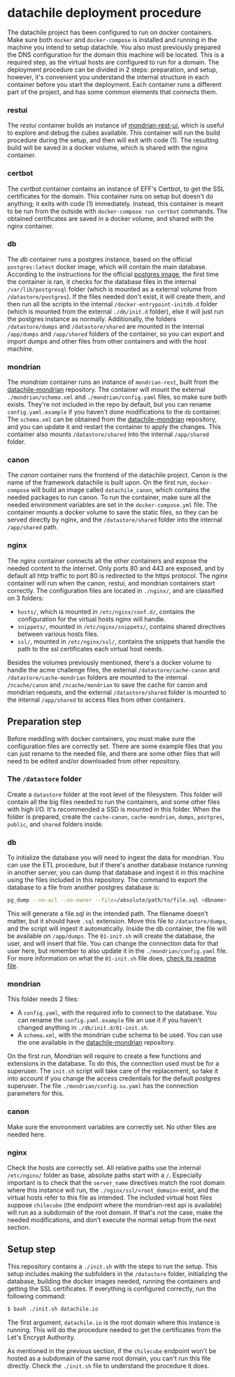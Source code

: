 # datachile deployment procedure

The datachile project has been configured to run on docker containers. Make sure both `docker` and `docker-compose` is installed and running in the machine you intend to setup datachile. You also must previously prepared the DNS configuration for the domain this machine will be located. This is a required step, as the virtual hosts are configured to run for a domain.
The deployment procedure can be divided in 2 steps: preparation, and setup, however, it's convenient you understand the internal structure in each container before you start the deployment.
Each container runs a different part of the project, and has some common elements that connects them.

### restui
The *restui* container builds an instance of [mondrian-rest-ui](https://github.com/Datawheel/mondrian-rest-ui/), which is useful to explore and debug the cubes available. This container will run the build procedure during the setup, and then will exit with code (1). The resulting build will be saved in a docker volume, which is shared with the nginx container.

### certbot
The *certbot* container contains an instance of EFF's Certbot, to get the SSL certificates for the domain. This container runs on setup but doesn't do anything; it exits with code (1) immediately. Instead, this container is meant to be run from the outside with `docker-compose run certbot` commands.
The obtained certificates are saved in a docker volume, and shared with the nginx container.

### db
The *db* container runs a postgres instance, based on the official `postgres:latest` docker image, which will contain the main database.
According to the instructions for the official [postgres image](https://hub.docker.com/_/postgres/), the first time the container is ran, it checks for the database files in the internal `/var/lib/postgresql` folder (which is mounted as a external volume from `/datastore/postgres`). If the files needed don't exist, it will create them, and then run all the scripts in the internal `/docker-entrypoint-initdb.d` folder (which is mounted from the external `./db/init.d` folder), else it will just run the postgres instance as normally.
Additionally, the folders `/datastore/dumps` and `/datastore/shared` are mounted in the internal `/app/dumps` and `/app/shared` folders of the container, so you can export and import dumps and other files from other containers and with the host machine.

### mondrian
The *mondrian* container runs an instance of `mondrian-rest`, built from the [datachile-mondrian](https://github.com/datachile/datachile-mondrian) repository. The container will mount the external `./mondrian/schema.xml` and `./mondrian/config.yaml` files, so make sure both exists. They're not included in the repo by default, but you can rename `config.yaml.example` if you haven't done modifications to the `db` container. The `schema.xml` can be obtained from the [datachile-mondrian](https://github.com/datachile/datachile-mondrian) repository, and you can update it and restart the container to apply the changes.
This container also mounts `/datastore/shared` into the internal `/app/shared` folder.

### canon
The *canon* container runs the frontend of the datachile project. Canon is the name of the framework datachile is built upon. On the first run, `docker-compose` will build an image called `datachile_canon`, which contains the needed packages to run canon. To run the container, make sure all the needed environment variables are set in the `docker-compose.yml` file.
The container mounts a docker volume to save the static files, so they can be served directly by nginx, and the `/datastore/shared` folder into the internal `/app/shared` path.

### nginx
The *nginx* container connects all the other containers and expose the needed content to the internet. Only ports 80 and 443 are exposed, and by default all http traffic to port 80 is redirected to the https protocol. The *nginx* container will run when the canon, restui, and mondrian containers start correctly.
The configuration files are located in `./nginx/`, and are classified on 3 folders:

- `hosts/`, which is mounted in `/etc/nginx/conf.d/`, contains the configuration for the virtual hosts nginx will handle.
- `snippets/`, mounted in `/etc/nginx/snippets/`, contains shared directives between various hosts files.
- `ssl/`, mounted in `/etc/nginx/ssl/`, contains the snippets that handle the path to the ssl certificates each virtual host needs.

Besides the volumes previously mentioned, there's a docker volume to handle the acme challenge files, the external `/datastore/cache-canon` and `/datastore/cache-mondrian` folders are mounted to the internal `/ncache/canon` and `/ncache/mondrian` to save the cache for canon and mondrian requests, and the external `/datastore/shared` folder is mounted to the internal `/app/shared` to access files from other containers.

## Preparation step

Before meddling with docker containers, you must make sure the configuration files are correctly set. There are some example files that you can just rename to the needed file, and there are some other files that will need to be edited and/or downloaded from other repository.

### The `/datastore` folder
Create a `datastore` folder at the root level of the filesystem. This folder will contain all the big files needed to run the containers, and some other files with high I/O. It's recommended a SSD is mounted in this folder.
When the folder is prepared, create the `cache-canon`, `cache-mondrian`, `dumps`, `postgres`, `public`, and `shared` folders inside.

### db
To initialize the database you will need to ingest the data for mondrian.
You can use the ETL procedure, but if there's another database instance running in another server, you can dump that database and ingest it in this machine using the files included in this repository.
The command to export the database to a file from another postgres database is:

```bash
pg_dump --no-acl --no-owner --file=/absolute/path/to/file.sql <dbname>
```

This will generate a file.sql in the intended path. The filename doesn't matter, but it should have `.sql` extension. Move this file to `/datastore/dumps`, and the script will ingest it automatically. Inside the db container, the file will be available on `/app/dumps`. 
The `01-init.sh` will create the database, the user, and will insert that file. You can change the connection data for that user here, but remember to also update it in the `./mondrian/config.yaml` file. For more information on what the `01-init.sh` file does, [check its readme file](db/init.d/README.md).

### mondrian
This folder needs 2 files: 

- A `config.yaml`, with the required info to connect to the database. You can rename the `config.yaml.example` file an use it if you haven't changed anything in `./db/init.d/01-init.sh`.
- A `schema.xml`, with the mondrian cube schema to be used. You can use the one available in the [datachile-mondrian](https://github.com/datachile/datachile-mondrian) repository.

On the first run, Mondrian will require to create a few functions and extensions in the database. To do this, the connection used must be for a superuser. The `init.sh` script will take care of the replacement, so take it into account if you change the access credentials for the default postgres superuser. The file `./mondrian/config.su.yaml` has the connection parameters for this.

### canon
Make sure the environment variables are correctly set. No other files are needed here.

### nginx
Check the hosts are correctly set. All relative paths use the internal `/etc/nginx/` folder as base,  absolute paths start with a `/`. Especially important is to check that the `server_name` directives match the root domain where this instance will run, the `./nginx/ssl/<root_domain>` exist, and the virtual hosts refer to this file as intended.
The included virtual host files suppose `chilecube` (the endpoint where the mondrian-rest api is available) will run as a subdomain of the root domain. If that's not the case, make the needed modifications, and don't execute the normal setup from the next section.

## Setup step

This repository contains a `./init.sh` with the steps to run the setup. This setup includes making the subfolders in the `/datastore` folder, initializing the database, building the docker images needed, running the containers and getting the SSL certificates.
If everything is configured correctly, run the following command:

```bash
$ bash ./init.sh datachile.io
```

The first argument, `datachile.io` is the root domain where this instance is running. This will do the procedure needed to get the certificates from the Let's Encrypt Authority.

As mentioned in the previous section, if the `chilecube` endpoint won't be hosted as a subdomain of the same root domain, you can't run this file directly. Check the `./init.sh` file to understand the procedure it does.
